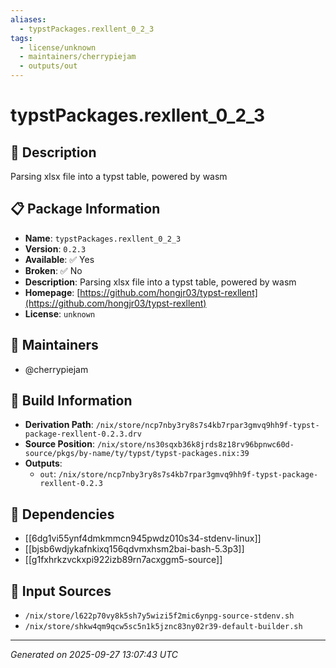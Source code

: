 ```yaml
---
aliases:
  - typstPackages.rexllent_0_2_3
tags:
  - license/unknown
  - maintainers/cherrypiejam
  - outputs/out
---
```


# typstPackages.rexllent_0_2_3

## 📝 Description

Parsing xlsx file into a typst table, powered by wasm

## 📋 Package Information

- **Name**: `typstPackages.rexllent_0_2_3`
- **Version**: `0.2.3`
- **Available**: ✅ Yes
- **Broken**: ✅ No
- **Description**: Parsing xlsx file into a typst table, powered by wasm
- **Homepage**: [https://github.com/hongjr03/typst-rexllent](https://github.com/hongjr03/typst-rexllent)
- **License**: `unknown`
## 👥 Maintainers

- @cherrypiejam


## 🔧 Build Information

- **Derivation Path**: `/nix/store/ncp7nby3ry8s7s4kb7rpar3gmvq9hh9f-typst-package-rexllent-0.2.3.drv`
- **Source Position**: `/nix/store/ns30sqxb36k8jrds8z18rv96bpnwc60d-source/pkgs/by-name/ty/typst/typst-packages.nix:39`
- **Outputs**:
  - `out`:  `/nix/store/ncp7nby3ry8s7s4kb7rpar3gmvq9hh9f-typst-package-rexllent-0.2.3`

## 🔗 Dependencies

- [[6dg1vi55ynf4dmkmmcn945pwdz010s34-stdenv-linux]]
- [[bjsb6wdjykafnkixq156qdvmxhsm2bai-bash-5.3p3]]
- [[g1fxhrkzvckxpi922izb89rn7acxggm5-source]]

## 📁 Input Sources

- `/nix/store/l622p70vy8k5sh7y5wizi5f2mic6ynpg-source-stdenv.sh`
- `/nix/store/shkw4qm9qcw5sc5n1k5jznc83ny02r39-default-builder.sh`

---
*Generated on 2025-09-27 13:07:43 UTC*
